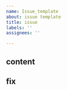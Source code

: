 ```yaml
---
name: Issue_template
about: issue template
title: issue
labels: ''
assignees: ''

---
```


## content

## fix
